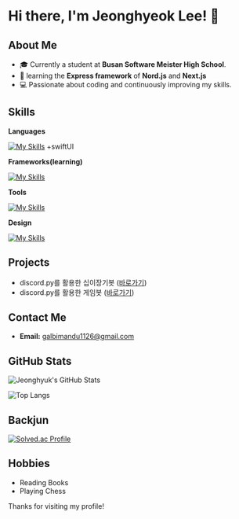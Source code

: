 # Hi there, I'm Jeonghyeok Lee! 👋

## About Me

- 🎓 Currently a student at **Busan Software Meister High School**.
- 🌱 learning the **Express framework** of **Nord.js** and **Next.js**
- 💻 Passionate about coding and continuously improving my skills.

## Skills

**Languages**
  
[![My Skills](https://skillicons.dev/icons?i=html,css,python,c,js)](https://skillicons.dev)
+swiftUI

**Frameworks(learning)**
  
[![My Skills](https://skillicons.dev/icons?i=express,next)](https://skillicons.dev)

**Tools**
  
[![My Skills](https://skillicons.dev/icons?i=vscode,clion)](https://skillicons.dev)

**Design**
  
[![My Skills](https://skillicons.dev/icons?i=figma,ps,ai)](https://skillicons.dev)

## Projects
- discord.py를 활용한 십이장기봇 ([바로가기](https://github.com/GAMZAMANDU/12chessBot))
- discord.py를 활용한 게임봇 ([바로가기](https://github.com/GAMZAMANDU/DeathCard))

## Contact Me

- **Email:** [galbimandu1126@gmail.com](mailto:galbimandu1126@gmail.com)

## GitHub Stats

![Jeonghyuk's GitHub Stats](https://github-readme-stats.vercel.app/api?username=gamzamandu&show_icons=true&theme=radical)

![Top Langs](https://github-readme-stats.vercel.app/api/top-langs/?username=gamzamandu&layout=compact&theme=radical)

## Backjun
[![Solved.ac Profile](http://mazassumnida.wtf/api/v2/generate_badge?boj=garic)](https://solved.ac/백준아이디/)


## Hobbies
- Reading Books
- Playing Chess

Thanks for visiting my profile!


<!--
**GAMZAMANDU/GAMZAMANDU** is a ✨ _special_ ✨ repository because its `README.md` (this file) appears on your GitHub profile.

Here are some ideas to get you started:

- 🔭 I’m currently working on ...
- 🌱 I’m currently learning ...
- 👯 I’m looking to collaborate on ...
- 🤔 I’m looking for help with ...
- 💬 Ask me about ...
- 📫 How to reach me: ...
- 😄 Pronouns: ...
- ⚡ Fun fact: ...
-->

